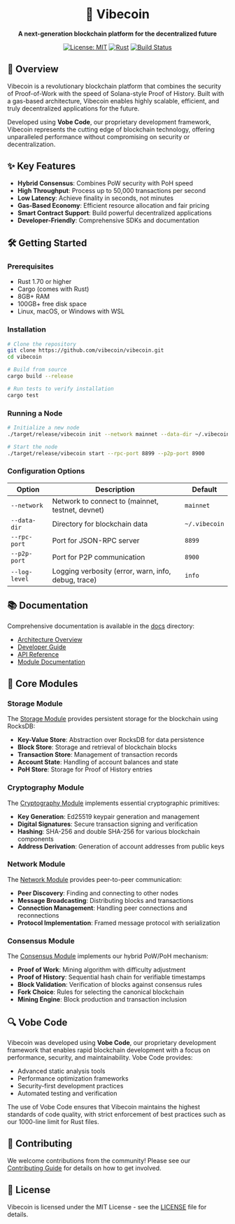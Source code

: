 <div align="center">

# 🌊 Vibecoin

**A next-generation blockchain platform for the decentralized future**

[![License: MIT](https://img.shields.io/badge/License-MIT-blue.svg)](https://opensource.org/licenses/MIT)
[![Rust](https://img.shields.io/badge/Rust-1.70%2B-orange)](https://www.rust-lang.org/)
[![Build Status](https://img.shields.io/badge/build-passing-brightgreen)](https://github.com/vibecoin/vibecoin)

</div>

## 🚀 Overview

Vibecoin is a revolutionary blockchain platform that combines the security of Proof-of-Work with the speed of Solana-style Proof of History. Built with a gas-based architecture, Vibecoin enables highly scalable, efficient, and truly decentralized applications for the future.

Developed using **Vobe Code**, our proprietary development framework, Vibecoin represents the cutting edge of blockchain technology, offering unparalleled performance without compromising on security or decentralization.

## ✨ Key Features

- **Hybrid Consensus**: Combines PoW security with PoH speed
- **High Throughput**: Process up to 50,000 transactions per second
- **Low Latency**: Achieve finality in seconds, not minutes
- **Gas-Based Economy**: Efficient resource allocation and fair pricing
- **Smart Contract Support**: Build powerful decentralized applications
- **Developer-Friendly**: Comprehensive SDKs and documentation

## 🛠️ Getting Started

### Prerequisites

- Rust 1.70 or higher
- Cargo (comes with Rust)
- 8GB+ RAM
- 100GB+ free disk space
- Linux, macOS, or Windows with WSL

### Installation

```bash
# Clone the repository
git clone https://github.com/vibecoin/vibecoin.git
cd vibecoin

# Build from source
cargo build --release

# Run tests to verify installation
cargo test
```

### Running a Node

```bash
# Initialize a new node
./target/release/vibecoin init --network mainnet --data-dir ~/.vibecoin

# Start the node
./target/release/vibecoin start --rpc-port 8899 --p2p-port 8900
```

### Configuration Options

| Option | Description | Default |
|--------|-------------|--------|
| `--network` | Network to connect to (mainnet, testnet, devnet) | `mainnet` |
| `--data-dir` | Directory for blockchain data | `~/.vibecoin` |
| `--rpc-port` | Port for JSON-RPC server | `8899` |
| `--p2p-port` | Port for P2P communication | `8900` |
| `--log-level` | Logging verbosity (error, warn, info, debug, trace) | `info` |

## 📚 Documentation

Comprehensive documentation is available in the [docs](./docs) directory:

- [Architecture Overview](./docs/architecture.md)
- [Developer Guide](./docs/development.md)
- [API Reference](./docs/api/README.md)
- [Module Documentation](./docs/modules/README.md)

## 🧩 Core Modules

### Storage Module

The [Storage Module](./storage/README.md) provides persistent storage for the blockchain using RocksDB:

- **Key-Value Store**: Abstraction over RocksDB for data persistence
- **Block Store**: Storage and retrieval of blockchain blocks
- **Transaction Store**: Management of transaction records
- **Account State**: Handling of account balances and state
- **PoH Store**: Storage for Proof of History entries

### Cryptography Module

The [Cryptography Module](./crypto/README.md) implements essential cryptographic primitives:

- **Key Generation**: Ed25519 keypair generation and management
- **Digital Signatures**: Secure transaction signing and verification
- **Hashing**: SHA-256 and double SHA-256 for various blockchain components
- **Address Derivation**: Generation of account addresses from public keys

### Network Module

The [Network Module](./network/README.md) provides peer-to-peer communication:

- **Peer Discovery**: Finding and connecting to other nodes
- **Message Broadcasting**: Distributing blocks and transactions
- **Connection Management**: Handling peer connections and reconnections
- **Protocol Implementation**: Framed message protocol with serialization

### Consensus Module

The [Consensus Module](./consensus/README.md) implements our hybrid PoW/PoH mechanism:

- **Proof of Work**: Mining algorithm with difficulty adjustment
- **Proof of History**: Sequential hash chain for verifiable timestamps
- **Block Validation**: Verification of blocks against consensus rules
- **Fork Choice**: Rules for selecting the canonical blockchain
- **Mining Engine**: Block production and transaction inclusion

## 🔍 Vobe Code

Vibecoin was developed using **Vobe Code**, our proprietary development framework that enables rapid blockchain development with a focus on performance, security, and maintainability. Vobe Code provides:

- Advanced static analysis tools
- Performance optimization frameworks
- Security-first development practices
- Automated testing and verification

The use of Vobe Code ensures that Vibecoin maintains the highest standards of code quality, with strict enforcement of best practices such as our 1000-line limit for Rust files.

## 🤝 Contributing

We welcome contributions from the community! Please see our [Contributing Guide](./CONTRIBUTING.md) for details on how to get involved.

## 📄 License

Vibecoin is licensed under the MIT License - see the [LICENSE](./LICENSE) file for details.

